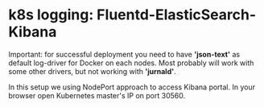 # k8s logging: Fluentd-ElasticSearch-Kibana

Important: for successful deployment you need to have
<b>'json-text'</b> as default log-driver for Docker on each
nodes. Most probably will work with some other drivers,
but not working with <b>'jurnald'</b>.

In this setup we using NodePort approach to access Kibana portal.
In your browser open Kubernetes master's IP on port 30560.

